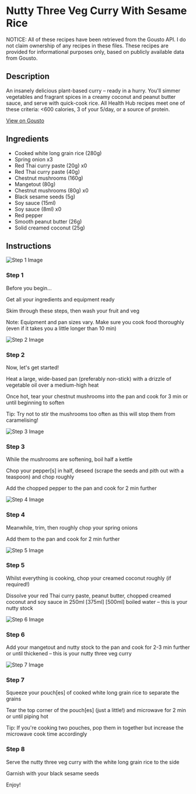 # Nutty Three Veg Curry With Sesame Rice

NOTICE: All of these recipes have been retrieved from the Gousto API. I do not claim ownership of any recipes in these files. These recipes are provided for informational purposes only, based on publicly available data from Gousto.

## Description

An insanely delicious plant-based curry – ready in a hurry. You'll simmer vegetables and fragrant spices in a creamy coconut and peanut butter sauce, and serve with quick-cook rice. All Health Hub recipes meet one of these criteria: <600 calories, 3 of your 5/day, or a source of protein.

[View on Gousto](https://www.gousto.co.uk/recipes/cookbook/10-min-nutty-three-veg-curry-with-basmati-rice)

## Ingredients

- Cooked white long grain rice (280g)
- Spring onion x3
- Red Thai curry paste (20g) x0
- Red Thai curry paste (40g)
- Chestnut mushrooms (160g)
- Mangetout (80g)
- Chestnut mushrooms (80g) x0
- Black sesame seeds (5g)
- Soy sauce (15ml)
- Soy sauce (8ml) x0
- Red pepper
- Smooth peanut butter (26g)
- Solid creamed coconut (25g)

## Instructions

![Step 1 Image](https://production-media.gousto.co.uk/cms/recipe-step-image/Step-1-Admin-1622807541948-x200.jpg)

### Step 1

Before you begin...

Get all your ingredients and equipment ready

Skim through these steps, then wash your fruit and veg

Note: Equipment and pan sizes vary. Make sure you cook food thoroughly (even if it takes you a little longer than 10 min)

![Step 2 Image](https://production-media.gousto.co.uk/cms/recipe-step-image/1939.-step-2-x200.jpg)

### Step 2

Now, let's get started!

Heat a large, wide-based pan (preferably non-stick) with a drizzle of vegetable oil over a medium-high heat

Once hot, tear your chestnut mushrooms into the pan and cook for 3 min or until beginning to soften

Tip: Try not to stir the mushrooms too often as this will stop them from caramelising!

![Step 3 Image](https://production-media.gousto.co.uk/cms/recipe-step-image/1939.-step-3-x200.jpg)

### Step 3

While the mushrooms are softening, boil half a kettle

Chop your pepper[s] in half, deseed (scrape the seeds and pith out with a teaspoon) and chop roughly

Add the chopped pepper to the pan and cook for 2 min further

![Step 4 Image](https://production-media.gousto.co.uk/cms/recipe-step-image/1939.-step-4-x200.jpg)

### Step 4

Meanwhile, trim, then roughly chop your spring onions

Add them to the pan and cook for 2 min further

![Step 5 Image](https://production-media.gousto.co.uk/cms/recipe-step-image/1939.-step-5-x200.jpg)

### Step 5

Whilst everything is cooking, chop your creamed coconut roughly (if required!)

Dissolve your red Thai curry paste, peanut butter, chopped creamed coconut and soy sauce in 250ml <span class="text-purple">[375ml]</span> <span class="text-danger">[500ml]</span> boiled water – this is your nutty stock

![Step 6 Image](https://production-media.gousto.co.uk/cms/recipe-step-image/1939.-step-6-x200.jpg)

### Step 6

Add your mangetout and nutty stock to the pan and cook for 2-3 min further or until thickened – this is your nutty three veg curry

![Step 7 Image](https://production-media.gousto.co.uk/cms/recipe-step-image/Microwave-rice--1611671820369-x200.jpg)

### Step 7

Squeeze your pouch[es] of cooked white long grain rice to separate the grains

Tear the top corner of the pouch[es] (just a little!) and microwave for 2 min or until piping hot

Tip: If you're cooking two pouches, pop them in together but increase the microwave cook time accordingly

### Step 8

Serve the nutty three veg curry with the white long grain rice to the side

Garnish with your black sesame seeds

Enjoy!

